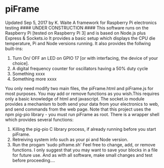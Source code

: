 # piFrame
Updated Sep 5, 2017 by K. Waite
A framework for Raspberry Pi electronics testing #### UNDER CONSTRUCTION ####
This software runs on the Raspberry Pi [tested on Raspberry Pi 3] and is based on Node.js plus Express & Sockets.io
It provides a basic setup which displays the CPU die temperature, Pi and Node versions running. It also provides the follwing built-ins:
  1) Turn On/ OFF an LED on GPIO 17 [or with interfacing, the device of your choice].
  2) A digital frequency counter for oscillators having a 50% duty cycle 
  3) Something xxxx
  4) Something more xxxx
  
You only need modify two main files, the piFrame.html and piFrame.js for most purposes. You may add or remove functions as you wish.This requires only a basic knowledge of html and javascript. The socket.io module provides a mechanism to both send your data from your electronics to web, and send commands from the web page. 
Note that this project uses the npm pig-pio library - you must run piFrame as root. There is a wrapper shell which provides several functions:
  1) Killing the pig-pio C library process, if already running before you start piFrame. 
  2) Retreiving system info such as your pi and Node version.
  3) Run the progam 'sudo piframe.sh'
Feel free to change, add, or remove functions. I only suggest that you may want to save your blocks in a file for future use. And as with all software, make small changes and test before proceeding....

